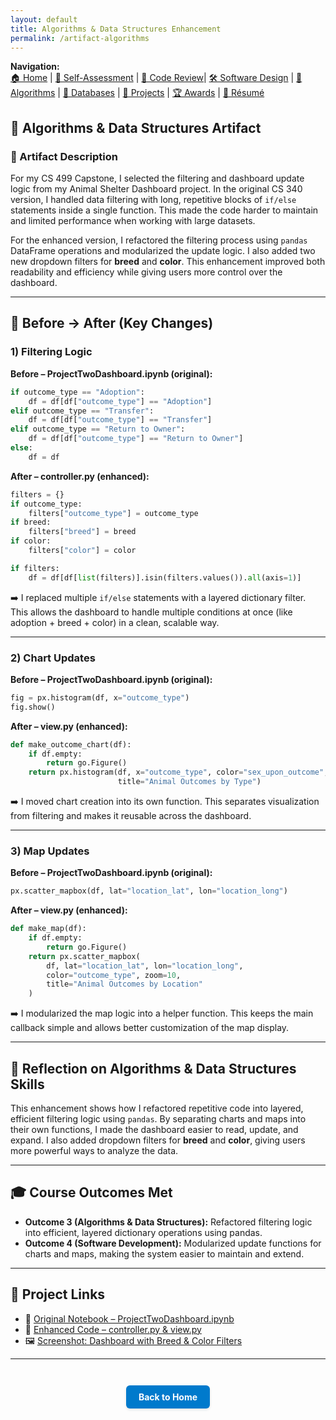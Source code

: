 ```yaml
---
layout: default
title: Algorithms & Data Structures Enhancement
permalink: /artifact-algorithms
---
```


**Navigation:**  
[🏠 Home](index.md) | [📝 Self-Assessment](self-assessment.md) | [🎥 Code Review](code-review.md)| [🛠️ Software Design](artifact-software.md) | [🧠 Algorithms](artifact-algorithms.md) | [💾 Databases](artifact-databases.md) | [📂 Projects](projects.md)  | [🏆 Awards](awards.md) | [📄 Résumé](resume.md)

## 🧠 Algorithms & Data Structures Artifact

### 📌 Artifact Description

For my CS 499 Capstone, I selected the filtering and dashboard update logic from my Animal Shelter Dashboard project. In the original CS 340 version, I handled data filtering with long, repetitive blocks of `if/else` statements inside a single function. This made the code harder to maintain and limited performance when working with large datasets.  

For the enhanced version, I refactored the filtering process using `pandas` DataFrame operations and modularized the update logic. I also added two new dropdown filters for **breed** and **color**. This enhancement improved both readability and efficiency while giving users more control over the dashboard.

---

## 🔁 Before → After (Key Changes)

### 1) Filtering Logic
**Before – ProjectTwoDashboard.ipynb (original):**
```python
if outcome_type == "Adoption":
    df = df[df["outcome_type"] == "Adoption"]
elif outcome_type == "Transfer":
    df = df[df["outcome_type"] == "Transfer"]
elif outcome_type == "Return to Owner":
    df = df[df["outcome_type"] == "Return to Owner"]
else:
    df = df
````

**After – controller.py (enhanced):**

```python
filters = {}
if outcome_type:
    filters["outcome_type"] = outcome_type
if breed:
    filters["breed"] = breed
if color:
    filters["color"] = color

if filters:
    df = df[df[list(filters)].isin(filters.values()).all(axis=1)]
```

➡️ I replaced multiple `if/else` statements with a layered dictionary filter. This allows the dashboard to handle multiple conditions at once (like adoption + breed + color) in a clean, scalable way.

---

### 2) Chart Updates

**Before – ProjectTwoDashboard.ipynb (original):**

```python
fig = px.histogram(df, x="outcome_type")
fig.show()
```

**After – view\.py (enhanced):**

```python
def make_outcome_chart(df):
    if df.empty:
        return go.Figure()
    return px.histogram(df, x="outcome_type", color="sex_upon_outcome",
                        title="Animal Outcomes by Type")
```

➡️ I moved chart creation into its own function. This separates visualization from filtering and makes it reusable across the dashboard.

---

### 3) Map Updates

**Before – ProjectTwoDashboard.ipynb (original):**

```python
px.scatter_mapbox(df, lat="location_lat", lon="location_long")
```

**After – view\.py (enhanced):**

```python
def make_map(df):
    if df.empty:
        return go.Figure()
    return px.scatter_mapbox(
        df, lat="location_lat", lon="location_long",
        color="outcome_type", zoom=10,
        title="Animal Outcomes by Location"
    )
```

➡️ I modularized the map logic into a helper function. This keeps the main callback simple and allows better customization of the map display.

---

## 🧠 Reflection on Algorithms & Data Structures Skills

This enhancement shows how I refactored repetitive code into layered, efficient filtering logic using `pandas`. By separating charts and maps into their own functions, I made the dashboard easier to read, update, and expand. I also added dropdown filters for **breed** and **color**, giving users more powerful ways to analyze the data.

---

## 🎓 Course Outcomes Met

* **Outcome 3 (Algorithms & Data Structures):** Refactored filtering logic into efficient, layered dictionary operations using pandas.
* **Outcome 4 (Software Development):** Modularized update functions for charts and maps, making the system easier to maintain and extend.

---

## 🔗 Project Links

* 📁 [Original Notebook – ProjectTwoDashboard.ipynb](https://github.com/GregoriaRamirez/gregoriaramirez.github.io/blob/main/original/ProjectTwoDashboard%20%281%29.ipynb)
* 📁 [Enhanced Code – controller.py & view.py](https://github.com/GregoriaRamirez/CS-499-Capstone/tree/main/enhanced)
* 🖼️ [Screenshot: Dashboard with Breed & Color Filters](/assets/DropdownColorselected.png)

---

<div style="text-align: center; margin-top: 3em;">
  <a href="https://gregoriaramirez.github.io/index" style="
    display: inline-block;
    padding: 10px 20px;
    background-color: #007acc;
    color: white;
    border-radius: 6px;
    text-decoration: none;
    font-weight: bold;
    box-shadow: 0 2px 4px rgba(0,0,0,0.1);
  ">Back to Home</a>
</div>


